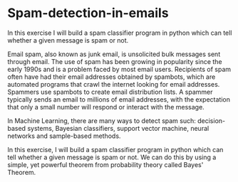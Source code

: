 # Spam-detection-in-emails
In this exercise I will build a spam classifier program in python which can tell whether a given message is spam or not.

Email spam, also known as junk email, is unsolicited bulk messages sent through email. The use of spam has been growing in popularity since the early 1990s and is a problem faced by most email users. Recipients of spam often have had their email addresses obtained by spambots, which are automated programs that crawl the internet looking for email addresses. Spammers use spambots to create email distribution lists. A spammer typically sends an email to millions of email addresses, with the expectation that only a small number will respond or interact with the message.

In Machine Learning, there are many ways to detect spam such: decision-based systems, Bayesian classifiers, support vector machine, neural networks and sample-based methods.

In this exercise, I will build a spam classifier program in python which can tell whether a given message is spam or not. We can do this by using a simple, yet powerful theorem from probability theory called Bayes' Theorem.
